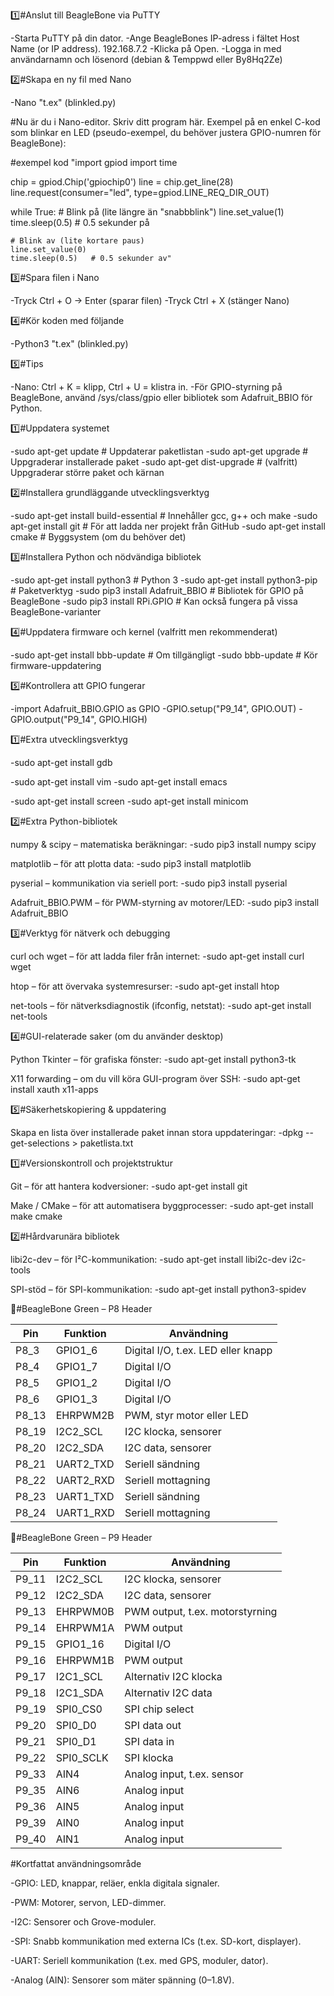 1️⃣#Anslut till BeagleBone via PuTTY

-Starta PuTTY på din dator.
-Ange BeagleBones IP-adress i fältet Host Name (or IP address). 192.168.7.2
-Klicka på Open.
-Logga in med användarnamn och lösenord (debian & Temppwd eller By8Hq2Ze)

2️⃣#Skapa en ny fil med Nano

-Nano "t.ex" (blinkled.py)

#Nu är du i Nano-editor. Skriv ditt program här. Exempel på en enkel C-kod som blinkar en LED (pseudo-exempel, du behöver justera GPIO-numren för BeagleBone):

#exempel kod 
"import gpiod
import time

chip = gpiod.Chip('gpiochip0')
line = chip.get_line(28)
line.request(consumer="led", type=gpiod.LINE_REQ_DIR_OUT)

while True:
    # Blink på (lite längre än "snabbblink")
    line.set_value(1)
    time.sleep(0.5)   # 0.5 sekunder på
    
    # Blink av (lite kortare paus)
    line.set_value(0)
    time.sleep(0.5)   # 0.5 sekunder av"

3️⃣#Spara filen i Nano

-Tryck Ctrl + O → Enter (sparar filen)
-Tryck Ctrl + X (stänger Nano)

4️⃣#Kör koden med följande

-Python3 "t.ex" (blinkled.py)

5️⃣#Tips

-Nano: Ctrl + K = klipp, Ctrl + U = klistra in.
-För GPIO-styrning på BeagleBone, använd /sys/class/gpio eller bibliotek som Adafruit_BBIO för Python.

1️⃣#Uppdatera systemet

-sudo apt-get update     # Uppdaterar paketlistan
-sudo apt-get upgrade    # Uppgraderar installerade paket
-sudo apt-get dist-upgrade  # (valfritt) Uppgraderar större paket och kärnan

2️⃣#Installera grundläggande utvecklingsverktyg

-sudo apt-get install build-essential   # Innehåller gcc, g++ och make
-sudo apt-get install git               # För att ladda ner projekt från GitHub
-sudo apt-get install cmake             # Byggsystem (om du behöver det)

3️⃣#Installera Python och nödvändiga bibliotek

-sudo apt-get install python3           # Python 3
-sudo apt-get install python3-pip       # Paketverktyg
-sudo pip3 install Adafruit_BBIO        # Bibliotek för GPIO på BeagleBone
-sudo pip3 install RPi.GPIO             # Kan också fungera på vissa BeagleBone-varianter

4️⃣#Uppdatera firmware och kernel (valfritt men rekommenderat)

-sudo apt-get install bbb-update        # Om tillgängligt
-sudo bbb-update                         # Kör firmware-uppdatering

5️⃣#Kontrollera att GPIO fungerar

-import Adafruit_BBIO.GPIO as GPIO
-GPIO.setup("P9_14", GPIO.OUT)
-GPIO.output("P9_14", GPIO.HIGH)

1️⃣#Extra utvecklingsverktyg

-sudo apt-get install gdb

-sudo apt-get install vim
-sudo apt-get install emacs

-sudo apt-get install screen
-sudo apt-get install minicom

2️⃣#Extra Python-bibliotek

numpy & scipy – matematiska beräkningar:
-sudo pip3 install numpy scipy

matplotlib – för att plotta data:
-sudo pip3 install matplotlib

pyserial – kommunikation via seriell port:
-sudo pip3 install pyserial

Adafruit_BBIO.PWM – för PWM-styrning av motorer/LED:
-sudo pip3 install Adafruit_BBIO

3️⃣#Verktyg för nätverk och debugging

curl och wget – för att ladda filer från internet:
-sudo apt-get install curl wget

htop – för att övervaka systemresurser:
-sudo apt-get install htop

net-tools – för nätverksdiagnostik (ifconfig, netstat):
-sudo apt-get install net-tools

4️⃣#GUI-relaterade saker (om du använder desktop)

Python Tkinter – för grafiska fönster:
-sudo apt-get install python3-tk

X11 forwarding – om du vill köra GUI-program över SSH:
-sudo apt-get install xauth x11-apps

5️⃣#Säkerhetskopiering & uppdatering

Skapa en lista över installerade paket innan stora uppdateringar:
-dpkg --get-selections > paketlista.txt

1️⃣#Versionskontroll och projektstruktur

Git – för att hantera kodversioner:
-sudo apt-get install git

Make / CMake – för att automatisera byggprocesser:
-sudo apt-get install make cmake

2️⃣#Hårdvarunära bibliotek

libi2c-dev – för I²C-kommunikation:
-sudo apt-get install libi2c-dev i2c-tools

SPI-stöd – för SPI-kommunikation:
-sudo apt-get install python3-spidev

🧰#BeagleBone Green – P8 Header

| Pin   | Funktion  | Användning                         |
| ----- | --------- | ---------------------------------- |
| P8_3  | GPIO1_6   | Digital I/O, t.ex. LED eller knapp |
| P8_4  | GPIO1_7   | Digital I/O                        |
| P8_5  | GPIO1_2   | Digital I/O                        |
| P8_6  | GPIO1_3   | Digital I/O                        |
| P8_13 | EHRPWM2B  | PWM, styr motor eller LED          |
| P8_19 | I2C2_SCL  | I2C klocka, sensorer               |
| P8_20 | I2C2_SDA  | I2C data, sensorer                 |
| P8_21 | UART2_TXD | Seriell sändning                   |
| P8_22 | UART2_RXD | Seriell mottagning                 |
| P8_23 | UART1_TXD | Seriell sändning                   |
| P8_24 | UART1_RXD | Seriell mottagning                 |

🧰#BeagleBone Green – P9 Header

| Pin   | Funktion  | Användning                      |
| ----- | --------- | ------------------------------- |
| P9_11 | I2C2_SCL  | I2C klocka, sensorer            |
| P9_12 | I2C2_SDA  | I2C data, sensorer              |
| P9_13 | EHRPWM0B  | PWM output, t.ex. motorstyrning |
| P9_14 | EHRPWM1A  | PWM output                      |
| P9_15 | GPIO1_16  | Digital I/O                     |
| P9_16 | EHRPWM1B  | PWM output                      |
| P9_17 | I2C1_SCL  | Alternativ I2C klocka           |
| P9_18 | I2C1_SDA  | Alternativ I2C data             |
| P9_19 | SPI0_CS0  | SPI chip select                 |
| P9_20 | SPI0_D0   | SPI data out                    |
| P9_21 | SPI0_D1   | SPI data in                     |
| P9_22 | SPI0_SCLK | SPI klocka                      |
| P9_33 | AIN4      | Analog input, t.ex. sensor      |
| P9_35 | AIN6      | Analog input                    |
| P9_36 | AIN5      | Analog input                    |
| P9_39 | AIN0      | Analog input                    |
| P9_40 | AIN1      | Analog input                    |

#Kortfattat användningsområde

-GPIO: LED, knappar, reläer, enkla digitala signaler.

-PWM: Motorer, servon, LED-dimmer.

-I2C: Sensorer och Grove-moduler.

-SPI: Snabb kommunikation med externa ICs (t.ex. SD-kort, displayer).

-UART: Seriell kommunikation (t.ex. med GPS, moduler, dator).

-Analog (AIN): Sensorer som mäter spänning (0–1.8V).
